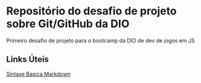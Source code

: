 # Repositório do desafio de projeto sobre Git/GitHub da DIO
Primeiro desafio de projeto para o bootcamp da DIO de dev de jogos em JS

## Links Úteis
[Sintaxe Basica Markdown](https://www.markdownguide.org/basic-syntax/)

